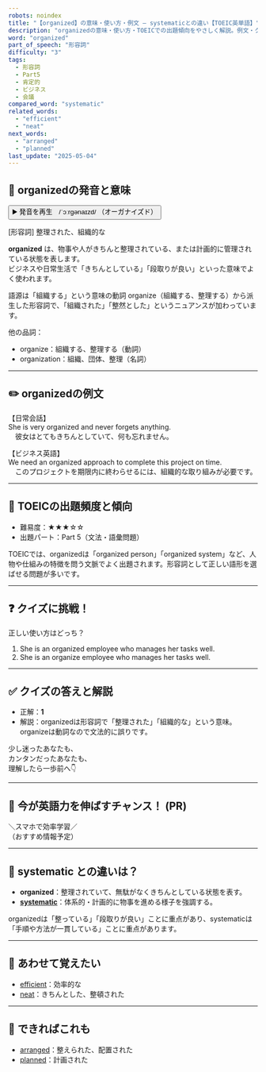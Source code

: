 ```yaml
---
robots: noindex
title: "【organized】の意味・使い方・例文 ― systematicとの違い【TOEIC英単語】"
description: "organizedの意味・使い方・TOEICでの出題傾向をやさしく解説。例文・クイズ付きでsystematicとの違いもわかりやすく学べます。"
word: "organized"
part_of_speech: "形容詞"
difficulty: "3"
tags:
  - 形容詞
  - Part5
  - 肯定的
  - ビジネス
  - 会議
compared_word: "systematic"
related_words:
  - "efficient"
  - "neat"
next_words:
  - "arranged"
  - "planned"
last_update: "2025-05-04"
---
```


## 🔰 organizedの発音と意味

<button class="play-audio" onclick="playTTS('organized')">
  <span class="play-audio-main">
    ▶️ 発音を再生　/ˈɔːrɡənaɪzd/
  </span>
  <span class="play-audio-sub">
    （オーガナイズド）
  </span>
</button>

[形容詞] 整理された、組織的な

**organized** は、物事や人がきちんと整理されている、または計画的に管理されている状態を表します。  
ビジネスや日常生活で「きちんとしている」「段取りが良い」といった意味でよく使われます。

語源は「組織する」という意味の動詞 organize（組織する、整理する）から派生した形容詞で、「組織された」「整然とした」というニュアンスが加わっています。

他の品詞：  
- organize：組織する、整理する（動詞）
- organization：組織、団体、整理（名詞）

---

## ✏️ organizedの例文

【日常会話】  
She is very organized and never forgets anything.  
　彼女はとてもきちんとしていて、何も忘れません。

【ビジネス英語】  
We need an organized approach to complete this project on time.  
　このプロジェクトを期限内に終わらせるには、組織的な取り組みが必要です。

---

## 🎯 TOEICの出題頻度と傾向

- 難易度：★★★☆☆
- 出題パート：Part 5（文法・語彙問題）

TOEICでは、organizedは「organized person」「organized system」など、人物や仕組みの特徴を問う文脈でよく出題されます。形容詞として正しい語形を選ばせる問題が多いです。

---

## ❓ クイズに挑戦！

正しい使い方はどっち？

1. She is an organized employee who manages her tasks well.  
2. She is an organize employee who manages her tasks well.

---

## ✅ クイズの答えと解説

- 正解：**1**
- 解説：organizedは形容詞で「整理された」「組織的な」という意味。organizeは動詞なので文法的に誤りです。

少し迷ったあなたも、  
カンタンだったあなたも、  
理解したら一歩前へ👇️

---

## 🚀 今が英語力を伸ばすチャンス！ (PR)

<div class="info-center">
＼スマホで効率学習／<br>  
（おすすめ情報予定）
</div>

---

## 🤔  systematic との違いは？

- **organized**：整理されていて、無駄がなくきちんとしている状態を表す。
- **[systematic](/systematic)**：体系的・計画的に物事を進める様子を強調する。

organizedは「整っている」「段取りが良い」ことに重点があり、systematicは「手順や方法が一貫している」ことに重点があります。

---

## 🧩 あわせて覚えたい

- [efficient](/efficient)：効率的な
- [neat](/neat)：きちんとした、整頓された

---

## 📖 できればこれも

- [arranged](/arranged)：整えられた、配置された
- [planned](/planned)：計画された

<!-- cvid: aid40_bid05 -->
